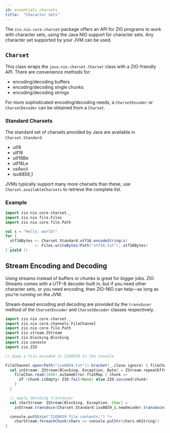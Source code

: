```yaml
---
id: essentials_charsets
title:  "Character Sets"
---
```


The `zio.nio.core.charset` package offers an API for ZIO programs to work with character sets, using the Java NIO support for character sets. Any character set supported by your JVM can be used.

## `Charset`

This class wraps the `java.nio.charset.Charset` class with a ZIO-friendly API. There are convenience methods for:

* encoding/decoding buffers
* encoding/decoding single chunks
* encoding/decoding strings

For more sophisticated encoding/decoding needs, a `CharsetEncoder` or `CharsetDecoder` can be obtained from a `Charset`.

### Standard Charsets

The standard set of charsets provided by Java are available in `Charset.Standard`.

* utf8
* utf16
* utf16Be
* utf16Le
* usAscii
* iso8859_1

JVMs typically support many more charsets than these, use `Charset.availableCharsets` to retrieve the complete list.

### Example

```scala mdoc:silent
import zio.nio.core.charset._
import zio.nio.file.Files
import zio.nio.core.file.Path

val s = "Hello, world!"
for {
  utf16Bytes <- Charset.Standard.utf16.encodeString(s)
  _          <- Files.writeBytes(Path("utf16.txt"), utf16Bytes)
} yield ()
``` 

## Stream Encoding and Decoding

Using streams instead of buffers or chunks is great for bigger jobs. ZIO Streams comes with a UTF-8 decoder built in, but if you need other character sets, or you need encoding, then ZIO-NIO can help—as long as you're running on the JVM.

Stream-based encoding and decoding are provided by the `transducer` method of the `CharsetEncoder` and `CharsetDecoder` classes respectively.

```scala mdoc:silent
import zio.nio.core.charset._
import zio.nio.core.channels.FileChannel
import zio.nio.core.file.Path
import zio.stream.ZStream
import zio.blocking.Blocking
import zio.console
import zio.ZIO

// dump a file encoded in ISO8859 to the console

FileChannel.open(Path("iso8859.txt")).bracket(_.close.ignore) { fileChan =>
  val inStream: ZStream[Blocking, Exception, Byte] = ZStream.repeatEffectChunkOption {
    fileChan.read(1000).asSomeError.flatMap { chunk =>
      if (chunk.isEmpty) ZIO.fail(None) else ZIO.succeed(chunk)
    }
  }

  // apply decoding transducer
  val charStream: ZStream[Blocking, Exception, Char] =
    inStream.transduce(Charset.Standard.iso8859_1.newDecoder.transducer())

  console.putStrLn("ISO8859 file contents:") *>
    charStream.foreachChunk(chars => console.putStr(chars.mkString))
}
``` 
